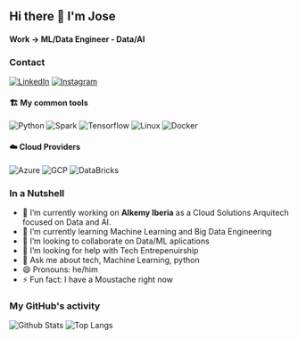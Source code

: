 ## Hi there 👋 I'm Jose

#### Work -> ML/Data Engineer - Data/AI

### Contact

[![LinkedIn](https://img.shields.io/badge/LinkedIn-josemariamoyano-informational?style=flat-square&logo=linkedin&logoColor=white)](https://www.linkedin.com/in/jose-maria-moyano-suarez/)
[![Instagram](https://img.shields.io/badge/Instagram-E4405F?style=for-the-badge&logo=instagram&logoColor=white)](https://www.instagram.com/jmmoyano/)

#### 🏗️ My common tools

![Python](https://img.shields.io/badge/Python-FFD43B?style=for-the-badge&logo=python&logoColor=darkgreen)
![Spark](https://img.shields.io/static/v1?style=for-the-badge&message=Apache+Spark&color=E25A1C&logo=Apache+Spark&logoColor=FFFFFF&label=)
![Tensorflow](https://img.shields.io/badge/TensorFlow-FF6F00?style=for-the-badge&logo=tensorflow&logoColor=white)
![Linux](https://img.shields.io/badge/Linux-FCC624?style=for-the-badge&logo=linux&logoColor=black)
![Docker](https://img.shields.io/badge/Docker-2CA5E0?style=for-the-badge&logo=docker&logoColor=white)

#### ☁️ Cloud Providers

![Azure](https://img.shields.io/badge/microsoft%20azure-0089D6?style=for-the-badge&logo=microsoft-azure&logoColor=white)
![GCP](https://img.shields.io/badge/Google_Cloud-4285F4?style=for-the-badge&logo=google-cloud&logoColor=white)
![DataBricks](https://img.shields.io/badge/databricks-%23FF3621.svg?&style=for-the-badge&logo=databricks&logoColor=white)

### In a Nutshell

- 🔭 I’m currently working on **Alkemy Iberia** as a Cloud Solutions Arquitech focused on Data and AI. 
- 🌱 I’m currently learning Machine Learning and Big Data Engineering
- 👯 I’m looking to collaborate on Data/ML aplications
- 🤔 I’m looking for help with Tech Entrepenuirship
- 💬 Ask me about tech, Machine Learning, python
- 😄 Pronouns: he/him
- ⚡ Fun fact: I have a Moustache right now

### My GitHub's activity

![Github Stats](https://github-readme-stats.vercel.app/api?username=jmmoyanos&count_private=true&show_icons=true&include_all_commits=true)
![Top Langs](https://github-readme-stats.vercel.app/api/top-langs/?username=jmmoyanos&hide=TeX&layout=compact)
